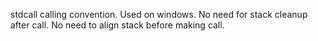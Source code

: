 stdcall calling convention.
Used on windows. No need for stack cleanup after call. No need to align stack before making call.